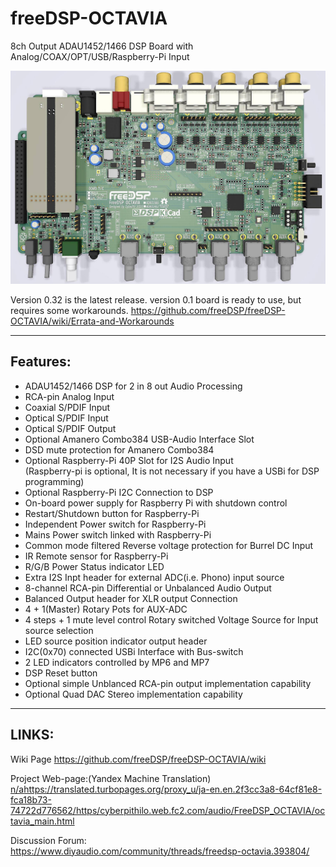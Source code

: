 # freeDSP-OCTAVIA
8ch Output ADAU1452/1466 DSP Board with Analog/COAX/OPT/USB/Raspberry-Pi Input

![Image of FreeDSP OCTAVIA](https://github.com/freeDSP/freeDSP-OCTAVIA/blob/main/SOURCES/IMAGES/FreeDSP_OCTAVIA_0v32_TopView.jpg)

Version 0.32 is the latest release.
version 0.1 board is ready to use, but requires some workarounds.
https://github.com/freeDSP/freeDSP-OCTAVIA/wiki/Errata-and-Workarounds

----
## Features:
* ADAU1452/1466 DSP for 2 in 8 out Audio Processing
* RCA-pin Analog Input
* Coaxial S/PDIF Input
* Optical S/PDIF Input
* Optical S/PDIF Output
* Optional Amanero Combo384 USB-Audio Interface Slot
* DSD mute protection for Amanero Combo384
* Optional Raspberry-Pi 40P Slot for I2S Audio Input  
(Raspberry-pi is optional, It is not necessary if you have a USBi for DSP programming)   
* Optional Raspberry-Pi I2C Connection to DSP
* On-board power supply for Raspberry Pi with shutdown control
* Restart/Shutdown button for Raspberry-Pi
* Independent Power switch for Raspberry-Pi
* Mains Power switch linked with Raspberry-Pi
* Common mode filtered Reverse voltage protection for Burrel DC Input
* IR Remote sensor for Raspberry-Pi
* R/G/B Power Status indicator LED
* Extra I2S Inpt header for external ADC(i.e. Phono) input source
* 8-channel RCA-pin Differential or Unbalanced Audio Output
* Balanced Output header for XLR output Connection
* 4 + 1(Master) Rotary Pots for AUX-ADC
* 4 steps + 1 mute level control Rotary switched Voltage Source for Input source selection
* LED source position indicator output header 
* I2C(0x70) connected USBi Interface with Bus-switch
* 2 LED indicators controlled by MP6 and MP7
* DSP Reset button
* Optional simple Unblanced RCA-pin output implementation capability
* Optional Quad DAC Stereo implementation capability

----
## LINKS:<br />
Wiki Page
https://github.com/freeDSP/freeDSP-OCTAVIA/wiki

Project Web-page:(Yandex Machine Translation)<br/>
 [n/a](https://translated.turbopages.org/proxy_u/ja-en.en.2f3cc3a8-64cf81e8-fca18b73-74722d776562/https/cyberpithilo.web.fc2.com/audio/FreeDSP_OCTAVIA/octavia_main.html)https://translated.turbopages.org/proxy_u/ja-en.en.2f3cc3a8-64cf81e8-fca18b73-74722d776562/https/cyberpithilo.web.fc2.com/audio/FreeDSP_OCTAVIA/octavia_main.html

Discussion Forum:<br /> 
 https://www.diyaudio.com/community/threads/freedsp-octavia.393804/
